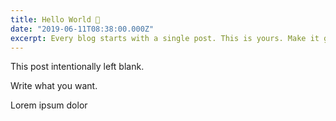 ```yaml
---
title: Hello World 👋
date: "2019-06-11T08:38:00.000Z"
excerpt: Every blog starts with a single post. This is yours. Make it great.
---
```


This post intentionally left blank.

Write what you want.

<div class="text-blue-500">
Lorem ipsum dolor
</div>
